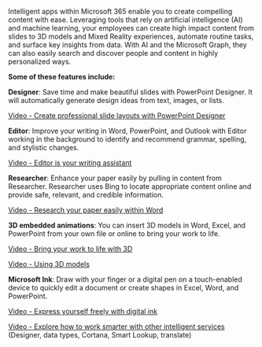 Intelligent apps within Microsoft 365 enable you to create compelling content with ease. Leveraging tools that rely on artificial intelligence (AI) and machine learning, your employees can create high impact content from slides to 3D models and Mixed Reality experiences, automate routine tasks, and surface key insights from data. With AI and the Microsoft Graph, they can also easily search and discover people and content in highly personalized ways. 

**Some of these features include:**

**Designer**: Save time and make beautiful slides with PowerPoint Designer. It will automatically generate design ideas from text, images, or lists. 

[Video - Create professional slide layouts with PowerPoint Designer](https://support.office.com/article/create-professional-slide-layouts-with-powerpoint-designer-53c77d7b-dc40-45c2-b684-81415eac0617)

**Editor**: Improve your writing in Word, PowerPoint, and Outlook with Editor working in the background to identify and recommend grammar, spelling, and stylistic changes. 

[Video - Editor is your writing assistant](https://support.office.com/article/editor-is-your-writing-assistant-91ecbe1b-d021-4e9e-a82e-abc4cd7163d7)

**Researcher**: Enhance your paper easily by pulling in content from Researcher. Researcher uses Bing to locate appropriate content online and provide safe, relevant, and credible information.

[Video - Research your paper easily within Word](https://support.office.com/article/research-your-paper-easily-within-word-1728f286-8702-4d72-8169-ab7677ca0e1f)

**3D embedded animations**: You can insert 3D models in Word, Excel, and PowerPoint from your own file or online to bring your work to life. 

[Video - Bring your work to life with 3D](https://support.office.com/article/bring-your-work-to-life-with-3d-08eb637b-9c8e-4f3c-a705-2aa6849f398e?ui=en-US&rs=en-US&ad=US)

[Video - Using 3D models](https://support.office.com/article/3d-animation-effects-in-powerpoint-6a0d6f0e-fd1e-4786-8e33-089375466d60)

**Microsoft Ink**: Draw with your finger or a digital pen on a touch-enabled device to quickly edit a document or create shapes in Excel, Word, and PowerPoint.

[Video - Express yourself freely with digital ink](https://support.office.com/article/express-yourself-freely-with-digital-ink-3b62ba3c-a1e2-4f18-b79d-d5a7fe88da3c?ui=en-US&rs=en-US&ad=US)

[Video - Explore how to work smarter with other intelligent services](https://support.office.com/article/work-smarter-with-intelligent-services-4145a3f6-2d98-44db-8a8d-c77343eb90f1?ui=en-US&rs=en-US&ad=US) (Designer, data types, Cortana, Smart Lookup, translate)
